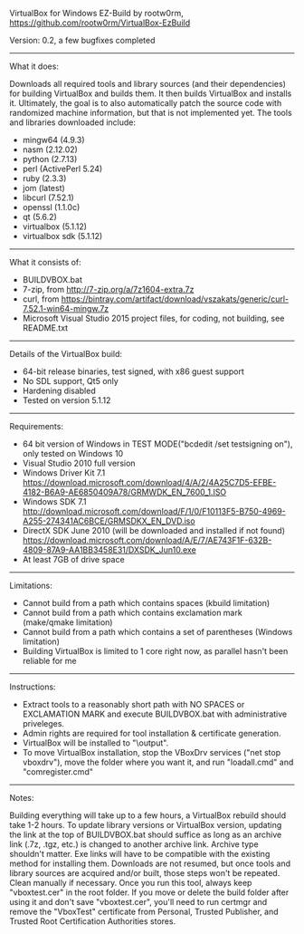 VirtualBox for Windows EZ-Build by rootw0rm, https://github.com/rootw0rm/VirtualBox-EzBuild

Version: 0.2, a few bugfixes completed

---

What it does:

Downloads all required tools and library sources (and their dependencies)
for building VirtualBox and builds them.  It then builds VirtualBox and
installs it.  Ultimately, the goal is to also automatically patch the
source code with randomized machine information, but that is not implemented
yet.  The tools and libraries downloaded include:

* mingw64 (4.9.3)
* nasm (2.12.02)
* python (2.7.13)
* perl (ActivePerl 5.24)
* ruby (2.3.3)
* jom (latest)
* libcurl (7.52.1)
* openssl (1.1.0c)
* qt (5.6.2)
* virtualbox (5.1.12)
* virtualbox sdk (5.1.12)

---

What it consists of:

* BUILDVBOX.bat
* 7-zip, from http://7-zip.org/a/7z1604-extra.7z
* curl, from https://bintray.com/artifact/download/vszakats/generic/curl-7.52.1-win64-mingw.7z
* Microsoft Visual Studio 2015 project files, for coding, not building, see README.txt

---

Details of the VirtualBox build:

* 64-bit release binaries, test signed, with x86 guest support
* No SDL support, Qt5 only
* Hardening disabled
* Tested on version 5.1.12

---

Requirements:

* 64 bit version of Windows in TEST MODE("bcdedit /set testsigning on"), only tested on Windows 10
* Visual Studio 2010 full version
* Windows Driver Kit 7.1
https://download.microsoft.com/download/4/A/2/4A25C7D5-EFBE-4182-B6A9-AE6850409A78/GRMWDK_EN_7600_1.ISO
* Windows SDK 7.1
http://download.microsoft.com/download/F/1/0/F10113F5-B750-4969-A255-274341AC6BCE/GRMSDKX_EN_DVD.iso
* DirectX SDK June 2010 (will be downloaded and installed if not found)
https://download.microsoft.com/download/A/E/7/AE743F1F-632B-4809-87A9-AA1BB3458E31/DXSDK_Jun10.exe
* At least 7GB of drive space

---

Limitations:

* Cannot build from a path which contains spaces (kbuild limitation)
* Cannot build from a path which contains exclamation mark (make/qmake limitation)
* Cannot build from a path which contains a set of parentheses (Windows limitation)
* Building VirtualBox is limited to 1 core right now, as parallel hasn't been reliable for me

---

Instructions:

* Extract tools to a reasonably short path with NO SPACES or EXCLAMATION MARK and execute
BUILDVBOX.bat with administrative priveleges.
* Admin rights are required for tool installation & certificate generation.
* VirtualBox will be installed to "\output".
* To move VirtualBox installation, stop the VBoxDrv services ("net stop vboxdrv"),
move the folder where you want it, and run "loadall.cmd" and "comregister.cmd"

---

Notes:

Building everything will take up to a few hours, a VirtualBox rebuild should take 1-2 hours.
To update library versions or VirtualBox version, updating the link at the top of
BUILDVBOX.bat should suffice as long as an archive link (.7z, .tgz, etc.) is
changed to another archive link.  Archive type shouldn't matter.  Exe links
will have to be compatible with the existing method for installing them.
Downloads are not resumed, but once tools and library sources are acquired
and/or built, those steps won't be repeated.  Clean manually if necessary.
Once you run this tool, always keep "vboxtest.cer" in the root folder.
If you move or delete the build folder after using it and don't save "vboxtest.cer", 
you'll need to run certmgr and remove the "VboxTest" certificate from Personal, 
Trusted Publisher, and Trusted Root Certification Authorities stores.